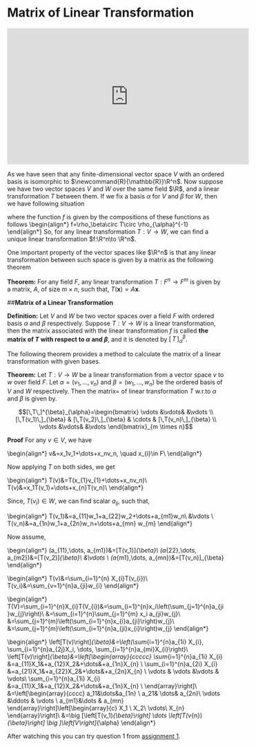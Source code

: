 # Matrix of Linear Transformation

<div class="video-container">
<iframe width="560" height="315" src="https://www.youtube.com/embed/videoseries?list=PLZt5lIVW7jQSQ4bY1loXYbdiHsx5eulgI" frameborder="0" allow="accelerometer; autoplay; encrypted-media; gyroscope; picture-in-picture" allowfullscreen></iframe>
</div>

As we have seen that any finite-dimensional vector space $V$ with an ordered basis is isomorphic to $\newcommand{R}{\mathbb{R}}\R^n$. Now suppose we have two vector spaces $V$ and $W$ over the same field $\R$, and a linear transformation $T$ between them. If we fix a basis $\alpha$ for $V$ and $\beta$ for $W$, then we have following situation

<figure markdown>
<script type="text/tikz">
    \begin{tikzpicture}[node distance=4cm, auto]
        \node (V) {$(V, \alpha)$};
        \node (W) [right of=V] {$(W, \beta)$};
        \node (R) [below of=V] {$R^m$};
        \node (M) [below of=W] {$R^n$};
        \draw[-stealth] (V) to node {$T$} (W);
        \draw[-stealth] (V)-- node [left] {\small $\rho_\alpha$} (R);
        \draw[-stealth] (W)-- node [right] {\small $\rho_\beta$} (M);
        \draw[-stealth] (R)-- node [below] {\small $f$} (M);
    \end{tikzpicture}
</script>
</figure>

where the function $f$ is given by the compositions of these functions as follows 
\begin{align*}
    f=\rho_\beta\circ T\circ \rho_{\alpha}^{-1}
\end{align*}
So, for any linear transformation $T: V\to W$, we can find a unique linear transformation $f:\R^n\to \R^n$. 

One important property of the vector spaces like $\R^n$ is that any linear transformation between such space is given by a matrix as the following theorem

**Theorem:** For any field $F$, any linear transformation $T:F^n \to F^m$ is given by a matrix, $A$, of size $m\times n$, such that, $T(\mathbf{x}) = A\mathbf{x}$. 

##**Matrix of a Linear Transformation**

**Definition:** Let $V$ and $W$ be two vector spaces over a field $F$ with ordered basis $\alpha$ and $\beta$ respectively. Suppose $T: V\to W$ is a linear transformation, then the matrix associated with the linear transformation $f$ is called **the matrix of $T$ with respect to $\alpha$ and $\beta$**, and it is denoted by $\left[\, T \,\right ]_{\alpha}^{\beta}$.

The following theorem provides a method to calculate the matrix of a linear transformation with given bases.

**Theorem:** Let $T: V\to W$ be a linear transformation from a vector space $v$ to $w$ over field $F.$ Let $\alpha=(v_1, \dots, v_n)$ and $\beta=(w_1,\dots,w_n)$ be the ordered basis of $V$ and $W$ respectively. Then the matrix=
of linear transformation $T$ w.r.to $\alpha$ and $\beta$ is given by.

$$[\,T\,]^{\beta}_{\alpha}=\begin{bmatrix}
    \vdots     &\vdots& &\vdots   \\
    [\,T(v_1)\,]_{\beta} & [\,T(v_2)\,]_{\beta} & \cdots & [\,T(v_n)\,]_{\beta} \\
    \vdots     &\vdots& &\vdots 
    \end{bmatrix}_{m \times n}$$

**Proof** For any $v\in V$, we have  

\begin{align*}
    v&=x_1v_1+\dots+x_nv_n, \quad x_{i}\in F\\
\end{align*}

Now applying $T$ on both sides, we get

\begin{align*}
    T(v)&=T(x_{1}v_{1}+\dots+x_nv_n)\\
    T(v)&=x_1T(v_1)+\dots+x_{n}T(v_n)\\
\end{align*}

Since, $T(v_i)\in W$, we can find scalar $a_{ij}$, such that,

\begin{align*}
    T(v_1)&=a_{11}w_1+a_{22}w_2+\dots+a_{m1}w_n\\
    &\vdots \\
    T(v_n)&=a_{1n}w_1+a_{2n}w_n+\dots+a_{mn} w_{m}
\end{align*}

Now assume, 

\begin{align*}
    (a_{11},\dots, a_{m1})&=[T(v_1)]_{\beta}\\
    (a_{22},\dots, a_{m2})&=[T(v_2)]_{\beta}\\
    &\vdots \\
    (a_{m1},\dots, a_{mn})&=[T(v_n)]_{\beta}
\end{align*}

\begin{align*}
    T(v)&=\sum_{i=1}^{n} X_{i}T(v_{i})\\
    T(v_i)&=\sum_{v=1}^{n}a_{ji}w_{i}
\end{align*}

\begin{align*}
    T(V)=\sum_{i=1}^{n}X_{i}T(V_{i})&=\sum_{i=1}^{n}x_i\left(\sum_{j=1}^{n}a_{ji}w_{j}\right)\\
    &=\sum_{i=1}^{n}\sum_{j=1}^{m} x_i a_{ji}w_{j}\\
    &=\sum_{j=1}^{m}\left(\sum_{i=1}^{n}x_{i}a_{ji}\right)w_{j}\\
     &=\sum_{j=1}^{m}\left(\sum_{i=1}^{n}a_{ji}x_{i}\right)w_{j}
\end{align*}

\begin{align*}
\left[T(v)\right]_{\beta}&=\left(\sum_{i=1}^{n}a_{1i} X_{i}, \sum_{i=1}^{n}a_{2j}X_i, \dots, \sum_{i=1}^{n}a_{mi}X_{i}\right)\\
\left[T(v)\right]_{\beta}&=\left[\begin{array}{ccccc}
 \sum_{i=1}^{n}a_{1i} X_{i}    &=a_{11}X_1&+a_{12}X_2&+\dots&+a_{1n}X_{n}  \\
    \sum_{i=1}^{n}a_{2i} X_{i}    &=a_{21}X_1&+a_{22}X_2&+\dots&+a_{2n}X_{n}  \\
    \vdots & \vdots &\vdots & \vdots\\
    \sum_{i=1}^{n}a_{1i} X_{i}    &=a_{11}X_1&+a_{12}X_2&+\dots&+a_{1n}X_{n}  \\
\end{array}\right]\\
&=\left[\begin{array}{cccc}
     a_11&\dots&a_{1n}  \\
     a_21& \dots& a_{2n}\\ 
     \vdots &\ddots & \vdots \\
     a_{m1}&\dots & a_{mn}
\end{array}\right]\left[\begin{array}{c}
     X_1 \\
     X_2\\
     \vdots\\
     X_{n}
\end{array}\right]\\
&=\big [\left[T(v_1)_{\beta}\right] \dots \left[T(v_{n})_{\beta}\right] \big ]\left[V\right]_{\alpha}
\end{align*}

After watching this you can try question 1 from [assignment 1](PDFs/201820A1.pdf).